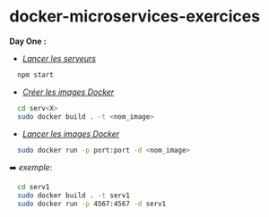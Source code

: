 # docker-microservices-exercices

**Day One :**

* <ins>*Lancer les serveurs*</ins> <br>
```sh
  npm start
```  

* <ins>*Créer les images Docker*</ins>
```sh
  cd serv<X>
  sudo docker build . -t <nom_image>
```

* <ins>*Lancer les images Docker*</ins>

```sh
  sudo docker run -p port:port -d <nom_image>
```

:arrow_right: *exemple*: 
```sh
  cd serv1
  sudo docker build . -t serv1
  sudo docker run -p 4567:4567 -d serv1
```
